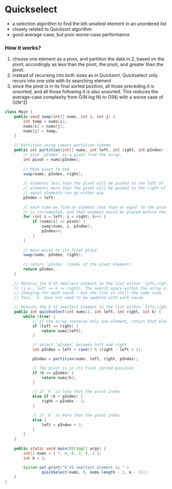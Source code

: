Quickselect
====

- a selection algorithm to find the kth smallest element in an unordered list
- closely related to Quicksort algorithm
- good average-case, but poor worse-case performance



### How it works?

1. choose one element as a pivot, and partition the data in 2, based on the pivot; accordingly as less than the pivot, the pivot, and greater than the pivot.
2. instead of recursing into both sizes as in Quicksort, Quickselect only recurs into one side with its searching element
3. since the pivot is in its final sorted position, all those preceding it is unsorted, and all those following it is also unsorted. This reduces the average-case complexity from O(N log N) to O(N) with a worse case of O(N^2)

```java
class Main {
    public void swap(int[] nums, int i, int j) {
        int temp = nums[i];
        nums[i] = nums[j];
        nums[j] = temp;
    }
 
    // Partition using Lomuto partition scheme
    public int partition(int[] nums, int left, int right, int pIndex) {
        // pick `pIndex` as a pivot from the array
        int pivot = nums[pIndex];
 
        // Move pivot to end
        swap(nums, pIndex, right);
 
        // elements less than the pivot will be pushed to the left of `pIndex`;
        // elements more than the pivot will be pushed to the right of `pIndex`;
        // equal elements can go either way
        pIndex = left;
 
        // each time we find an element less than or equal to the pivot, `pIndex`
        // is incremented, and that element would be placed before the pivot.
        for (int i = left; i < right; i++) {
            if (nums[i] <= pivot) {
                swap(nums, i, pIndex);
                pIndex++;
            }
        }
 
        // move pivot to its final place
        swap(nums, pIndex, right);
 
        // return `pIndex` (index of the pivot element)
        return pIndex;
    }
 
    // Returns the k'th smallest element in the list within `left…right`
    // (i.e., left <= k <= right). The search space within the array is
    // changing for each round – but the list is still the same size.
    // Thus, `k` does not need to be updated with each round.

    // Returns the k'th smallest element in the list within `left…right` (inclusive)
	public int quickselect(int nums[], int left, int right, int k) {
        while (true) {
            // If the array contains only one element, return that element
            if (left == right) {
                return nums[left];
            }

            // select `pIndex` between left and right
            int pIndex = left + rand() % (right - left + 1);

            pIndex = partition(nums, left, right, pIndex);

            // The pivot is in its final sorted position
            if (k == pIndex) {
                return nums[k];
            }

            // if `k` is less than the pivot index
            else if (k < pIndex) {
                right = pIndex - 1;
            }

            // if `k` is more than the pivot index
            else {
                left = pIndex + 1;
            }
        }
    }
 
    public static void main(String[] args) {
        int[] nums = { 7, 4, 6, 3, 9, 1 };
        int k = 2;

        System.out.print("k'th smallest element is " +
                quickSelect(nums, 0, nums.length - 1, k - 1));
    }
}
```



